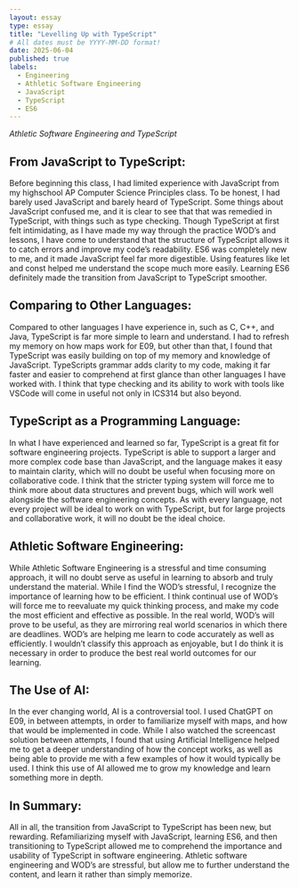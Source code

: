 ```yaml
---
layout: essay
type: essay
title: "Levelling Up with TypeScript"
# All dates must be YYYY-MM-DD format!
date: 2025-06-04
published: true
labels:
  - Engineering
  - Athletic Software Engineering
  - JavaScript
  - TypeScript
  - ES6 
---
```




*Athletic Software Engineering and TypeScript* 

## From JavaScript to TypeScript:

Before beginning this class, I had limited experience with JavaScript from my highschool AP Computer Science Principles class. To be honest, I had barely used JavaScript and barely heard of TypeScript. Some things about JavaScript confused me, and it is clear to see that that was remedied in TypeScript, with things such as type checking. Though TypeScript at first felt intimidating, as I have made my way through the practice WOD’s and lessons, I have come to understand that the structure of TypeScript allows it to catch errors and improve my code’s readability. ES6 was completely new to me, and it made JavaScript feel far more digestible. Using features like let and const helped me understand the scope much more easily. Learning ES6 definitely made the transition from JavaScript to TypeScript smoother. 


## Comparing to Other Languages: 

Compared to other languages I have experience in, such as C, C++, and Java, TypeScript is far more simple to learn and understand. I had to refresh my memory on how maps work for E09, but other than that, I found that TypeScript was easily building on top of my memory and knowledge of JavaScript. TypeScripts grammar adds clarity to my code, making it far faster and easier to comprehend at first glance than other languages I have worked with. I think that type checking and its ability to work with tools like VSCode will come in useful not only in ICS314 but also beyond. 

## TypeScript as a Programming Language: 

In what I have experienced and learned so far, TypeScript is a great fit for software engineering projects. TypeScript is able to support a larger and more complex code base than JavaScript, and the language makes it easy to maintain clarity, which will no doubt be useful when focusing more on collaborative code. I think that the stricter typing system will force me to think more about data structures and prevent bugs, which will work well alongside the software engineering concepts. As with every language, not every project will be ideal to work on with TypeScript, but for large projects and collaborative work, it will no doubt be the ideal choice. 

## Athletic Software Engineering: 

While Athletic Software Engineering is a stressful and time consuming approach, it will no doubt serve as useful in learning to absorb and truly understand the material. While I find the WOD’s stressful, I recognize the importance of learning how to be efficient. I think continual use of WOD’s will force me to reevaluate my quick thinking process, and make my code the most efficient and effective as possible. 
In the real world, WOD’s will prove to be useful, as they are mirroring real world scenarios in which there are deadlines. WOD’s are helping me learn to code accurately as well as efficiently.  I wouldn’t classify this approach as enjoyable, but I do think it is necessary in order to produce the best real world outcomes for our learning. 

## The Use of AI: 

In the ever changing world, AI is a controversial tool. I used ChatGPT on E09, in between attempts, in order to familiarize myself with maps, and how that would be implemented in code. While I also watched the screencast solution between attempts, I found that using Artificial Intelligence helped me to get a deeper understanding of how the concept works, as well as being able to provide me with a few examples of how it would typically be used. I think this use of AI allowed me to grow my knowledge and learn something more in depth. 

## In Summary:

All in all, the transition from JavaScript to TypeScript has been new, but rewarding. Refamiliarizing myself with JavaScript, learning ES6, and then transitioning to TypeScript allowed me to comprehend the importance and usability of TypeScript in software engineering. Athletic software engineering and WOD’s are stressful, but allow me to further understand the content, and learn it rather than simply memorize. 

